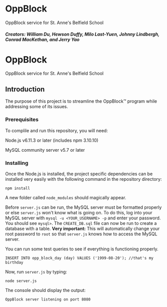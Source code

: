 # OppBlock #
OppBlock service for St. Anne's Belfield School 

##### Creators: William Du, Hewson Duffy, Milo Last-Yuen, Johnny Lindbergh, Conrad MacKethan, and Jerry Yao

# OppBlock

OppBlock service for St. Anne's Belfield School 


## Introduction 

The purpose of this project is to streamline the OppBlock™ program while addressing some of its issues. 
### Prerequisites

To complile and run this repository, you will need:

Node.js  v6.11.3 or later (includes npm 3.10.10) 

MySQL community server v5.7 or later


### Installing

Once the Node.js is installed, the project specific dependencies can be installed very easily with the following command in the repository directory:

```
npm install
```
A new folder called `node_modules` should magically appear.

Before `server.js` can be run, the MySQL server must be formatted properly or else `server.js` won't know what is going on. To do this, log into your MySQL server with `mysql -u <YOUR_USERNAME> -p` and enter your password. You should see `mysql>`. The `CREATE_DB.sql` file can now be run to create a database with a table. **Very important:** This will automatically change your root password to `root` so that `server.js` knows how to access the MySQL server.

You can run some test queries to see if everything is functioning properly.

```INSERT INTO opp_block_day (day) VALUES ('1999-08-20'); //that's my birthday```

Now, run `server.js` by typing:

```node server.js```

The console should display the output:

```
OppBlock server listening on port 8080

